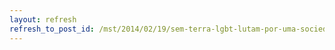 ```yaml
---
layout: refresh
refresh_to_post_id: /mst/2014/02/19/sem-terra-lgbt-lutam-por-uma-sociedade-sem-preconceitos
---
```


